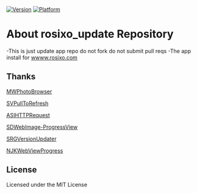 
[![Version](https://img.shields.io/badge/version-1.00-green.svg)](https://github.com/sinabs/rosixo_update)
[![Platform](https://img.shields.io/badge/Platform-ios-green.svg)](https://github.com/sinabs/rosixo_update)

About rosixo_update Repository
===================================
-This is just update app repo do not fork do not submit pull reqs
-The app install for [wwww.rosixo.com](http://wwww.rosixo.com)

## Thanks

  [MWPhotoBrowser](https://github.com/mwaterfall/MWPhotoBrowser)
  
  [SVPullToRefresh](https://github.com/samvermette/SVPullToRefresh)
  
  [ASIHTTPRequest](https://github.com/paytronix/ASIHTTPRequest)
  
  [SDWebImage-ProgressView](https://github.com/kevinrenskers/SDWebImage-ProgressView)
  
  [SRGVersionUpdater](https://github.com/sinabs/SRGVersionUpdater)
  
  [NJKWebViewProgress](https://github.com/ninjinkun/NJKWebViewProgress)
  

## License
Licensed under the MIT License

